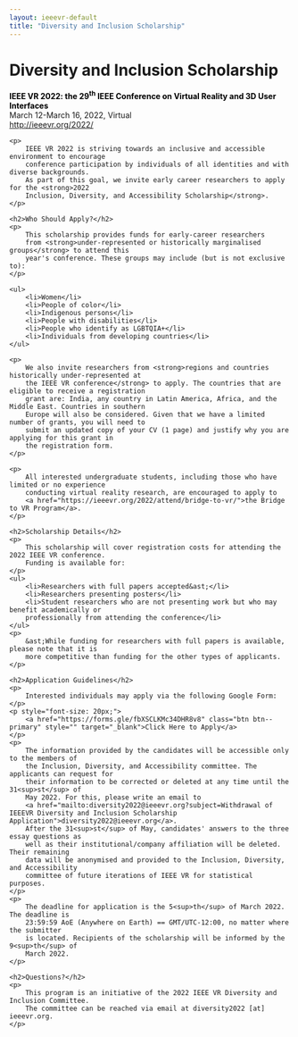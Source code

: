 ```yaml
---
layout: ieeevr-default
title: "Diversity and Inclusion Scholarship"
---
```


<div>
    <h1>Diversity and Inclusion Scholarship</h1>
    <p>
        <strong style="color: black">IEEE VR 2022: the 29<sup>th</sup> IEEE Conference on Virtual Reality and 3D User Interfaces</strong><br /> March 12-March 16, 2022, Virtual
        <br />
        <a href="http://ieeevr.org/2022/">http://ieeevr.org/2022/</a>
    </p>

    <p>
        IEEE VR 2022 is striving towards an inclusive and accessible environment to encourage 
        conference participation by individuals of all identities and with diverse backgrounds. 
        As part of this goal, we invite early career researchers to apply for the <strong>2022 
        Inclusion, Diversity, and Accessibility Scholarship</strong>.
    </p>
    
    <h2>Who Should Apply?</h2>
    <p>
        This scholarship provides funds for early-career researchers 
        from <strong>under-represented or historically marginalised groups</strong> to attend this 
        year's conference. These groups may include (but is not exclusive to):
    </p>

    <ul>
        <li>Women</li>
        <li>People of color</li>
        <li>Indigenous persons</li>
        <li>People with disabilities</li>
        <li>People who identify as LGBTQIA+</li>
        <li>Individuals from developing countries</li>
    </ul>
    
    <p>
        We also invite researchers from <strong>regions and countries historically under-represented at 
        the IEEE VR conference</strong> to apply. The countries that are eligible to receive a registration 
        grant are: India, any country in Latin America, Africa, and the Middle East. Countries in southern 
        Europe will also be considered. Given that we have a limited number of grants, you will need to 
        submit an updated copy of your CV (1 page) and justify why you are applying for this grant in 
        the registration form. 
    </p>
    
    <p>
        All interested undergraduate students, including those who have limited or no experience 
        conducting virtual reality research, are encouraged to apply to 
        <a href="https://ieeevr.org/2022/attend/bridge-to-vr/">the Bridge to VR Program</a>.
    </p>
    
    <h2>Scholarship Details</h2>
    <p>
        This scholarship will cover registration costs for attending the 2022 IEEE VR conference. 
        Funding is available for:
    </p>
    <ul>
        <li>Researchers with full papers accepted&ast;</li>
        <li>Researchers presenting posters</li>
        <li>Student researchers who are not presenting work but who may benefit academically or 
        professionally from attending the conference</li>
    </ul>
    <p>
        &ast;While funding for researchers with full papers is available, please note that it is 
        more competitive than funding for the other types of applicants.
    </p>
    
    <h2>Application Guidelines</h2>
    <p>
        Interested individuals may apply via the following Google Form:
    </p>
    <p style="font-size: 20px;">
        <a href="https://forms.gle/fbXSCLKMc34DHR8v8" class="btn btn--primary" style="" target="_blank">Click Here to Apply</a>   
    </p>
    <p>
        The information provided by the candidates will be accessible only to the members of 
        the Inclusion, Diversity, and Accessibility committee. The applicants can request for 
        their information to be corrected or deleted at any time until the 31<sup>st</sup> of 
        May 2022. For this, please write an email to 
        <a href="mailto:diversity2022@ieeevr.org?subject=Withdrawal of IEEEVR Diversity and Inclusion Scholarship Application">diversity2022@ieeevr.org</a>.
        After the 31<sup>st</sup> of May, candidates' answers to the three essay questions as 
        well as their institutional/company affiliation will be deleted. Their remaining 
        data will be anonymised and provided to the Inclusion, Diversity, and Accessibility 
        committee of future iterations of IEEE VR for statistical purposes.
    </p>
    <p>
        The deadline for application is the 5<sup>th</sup> of March 2022. The deadline is 
        23:59:59 AoE (Anywhere on Earth) == GMT/UTC-12:00, no matter where the submitter 
        is located. Recipients of the scholarship will be informed by the 9<sup>th</sup> of 
        March 2022.
    </p>
    
    <h2>Questions?</h2>
    <p>
        This program is an initiative of the 2022 IEEE VR Diversity and Inclusion Committee. 
        The committee can be reached via email at diversity2022 [at] ieeevr.org.
    </p>
    
</div>